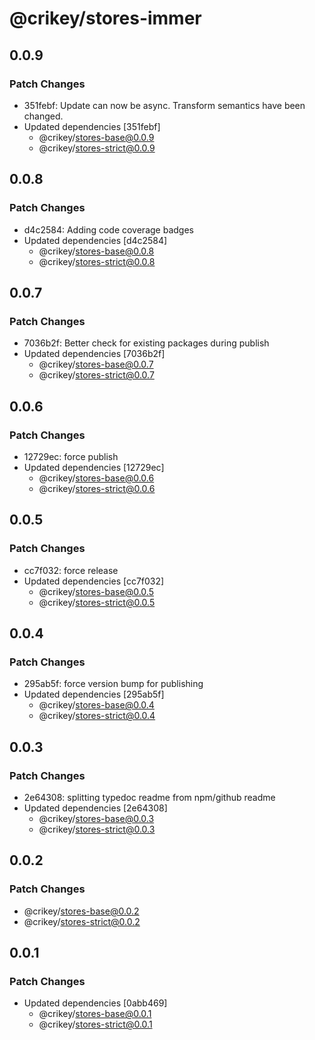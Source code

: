 # @crikey/stores-immer

## 0.0.9

### Patch Changes

- 351febf: Update can now be async. Transform semantics have been changed.
- Updated dependencies [351febf]
  - @crikey/stores-base@0.0.9
  - @crikey/stores-strict@0.0.9

## 0.0.8

### Patch Changes

- d4c2584: Adding code coverage badges
- Updated dependencies [d4c2584]
  - @crikey/stores-base@0.0.8
  - @crikey/stores-strict@0.0.8

## 0.0.7

### Patch Changes

- 7036b2f: Better check for existing packages during publish
- Updated dependencies [7036b2f]
  - @crikey/stores-base@0.0.7
  - @crikey/stores-strict@0.0.7

## 0.0.6

### Patch Changes

- 12729ec: force publish
- Updated dependencies [12729ec]
  - @crikey/stores-base@0.0.6
  - @crikey/stores-strict@0.0.6

## 0.0.5

### Patch Changes

- cc7f032: force release
- Updated dependencies [cc7f032]
  - @crikey/stores-base@0.0.5
  - @crikey/stores-strict@0.0.5

## 0.0.4

### Patch Changes

- 295ab5f: force version bump for publishing
- Updated dependencies [295ab5f]
  - @crikey/stores-base@0.0.4
  - @crikey/stores-strict@0.0.4

## 0.0.3

### Patch Changes

- 2e64308: splitting typedoc readme from npm/github readme
- Updated dependencies [2e64308]
  - @crikey/stores-base@0.0.3
  - @crikey/stores-strict@0.0.3

## 0.0.2

### Patch Changes

- @crikey/stores-base@0.0.2
- @crikey/stores-strict@0.0.2

## 0.0.1

### Patch Changes

- Updated dependencies [0abb469]
  - @crikey/stores-base@0.0.1
  - @crikey/stores-strict@0.0.1
